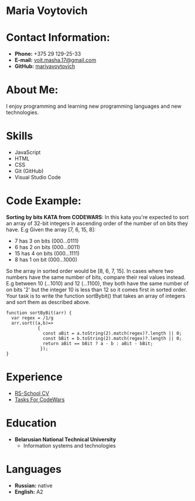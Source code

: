# Maria Voytovich

# Contact Information:
 * **Phone:** +375 29 129-25-33
 * **E-mail:** voit.masha.17@gmail.com
 * **GitHub:** [mariyavoytovich](https://github.com/mariyavoytovich "GitHub Profile")

# About Me:
I enjoy programming and learning new programming languages and new technologies.

# Skills
* JavaScript
* HTML
* CSS
* Git (GitHub)
* Visual Studio Code

# Code Example:

<b>Sorting by bits KATA from CODEWARS</b>: In this kata you're expected to sort an array of 32-bit integers in ascending order of the number of on bits they have.
E.g Given the array [7, 6, 15, 8]: 
* 7 has 3 on bits (000...0111)
* 6 has 2 on bits (000...0011)
* 15 has 4 on bits (000...1111)
* 8 has 1 on bit (000...1000)

So the array in sorted order would be [8, 6, 7, 15].
In cases where two numbers have the same number of bits, compare their real values instead.
E.g between 10 (...1010) and 12 (...1100), they both have the same number of on bits '2' but the integer 10 is less than 12 so it comes first in sorted order.
Your task is to write the function sortBybit() that takes an array of integers and sort them as described above.

```
function sortByBit(arr) {
  var regex = /1/g
  arr.sort((a,b)=>
            { 
              const aBit = a.toString(2).match(regex)?.length || 0;
              const bBit = b.toString(2).match(regex)?.length || 0;
              return aBit == bBit ? a - b : aBit - bBit;
             });
}
```

# Experience
* [RS-School CV](https://github.com/mariyavoytovich/rsschool-cv "CV")
* [Tasks For CodeWars](https://www.codewars.com/users/https://www.codewars.com/users/mariyavoytovich "CodeWars Profile")

# Education
* **Belarusian National Technical University**
    * Information systems and technologies

# Languages
* **Russian:** native
* **English:** A2

